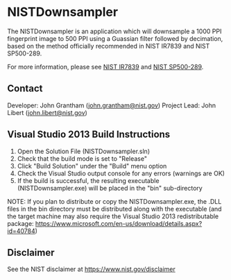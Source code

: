 # NISTDownsampler

The NISTDownsampler is an application which will downsample a 1000 PPI fingerprint image to 500 PPI using a Guassian filter followed by decimation, based on the method officially recommended in NIST IR7839 and NIST SP500-289.

For more information, please see [NIST IR7839](http://nvlpubs.nist.gov/nistpubs/ir/2013/NIST.IR.7839.pdf) and [NIST SP500-289](http://nvlpubs.nist.gov/nistpubs/specialpublications/NIST.SP.500-289.pdf).

## Contact
Developer:    John Grantham (john.grantham@nist.gov)
Project Lead: John Libert (john.libert@nist.gov)

## Visual Studio 2013 Build Instructions

1. Open the Solution File (NISTDownsampler.sln)
2. Check that the build mode is set to "Release"
3. Click "Build Solution" under the "Build" menu option
4. Check the Visual Studio output console for any errors (warnings are OK)
5. If the build is successful, the resulting executable (NISTDownsampler.exe) will be placed in the "bin" sub-directory

NOTE: If you plan to distribute or copy the NISTDownsampler.exe, the .DLL files in the bin directory must be distributed along with the executable (and the target machine may also require the Visual Studio 2013 redistributable package: https://www.microsoft.com/en-us/download/details.aspx?id=40784)

## Disclaimer
See the NIST disclaimer at https://www.nist.gov/disclaimer
